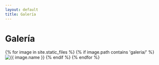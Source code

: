 ```yaml
---
layout: default
title: Galería
---
```


<head>
  <link rel="stylesheet" href="{{ '/styles.css' | relative_url }}">
</head>

<h1>Galería</h1>

<div class="gallery">
  {% for image in site.static_files %}
    {% if image.path contains 'galeria/' %}
      <img src="{{ site.baseurl }}/{{ image.path }}" alt="{{ image.name }}">
    {% endif %}
  {% endfor %}
</div>
